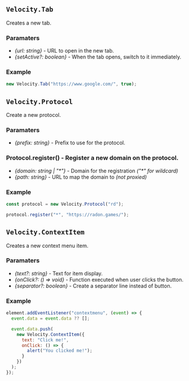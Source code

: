 ## `Velocity.Tab`

Creates a new tab.

### Paramaters

- _{url: string}_ - URL to open in the new tab.
- _{setActive?: boolean}_ - When the tab opens, switch to it immediately.

### Example

```js
new Velocity.Tab("https://www.google.com/", true);
```

## `Velocity.Protocol`

Create a new protocol.

### Paramaters

- _{prefix: string}_ - Prefix to use for the protocol.

### Protocol.register() - Register a new domain on the protocol.

- _{domain: string | "\*"}_ - Domain for the registration _("\*" for wildcard)_
- _{path: string}_ - URL to map the domain to _(not proxied)_

### Example

```js
const protocol = new Velocity.Protocol("rd");

protocol.register("*", "https://radon.games/");
```

## `Velocity.ContextItem`

Creates a new context menu item.

### Paramaters

- _{text?: string}_ - Text for item display.
- _{onClick?: () => void}_ - Function executed when user clicks the button.
- _{separator?: boolean}_ - Create a separator line instead of button.

### Example

```js
element.addEventListener("contextmenu", (event) => {
  event.data = event.data ?? [];

  event.data.push(
    new Velocity.ContextItem({
      text: "Click me!",
      onClick: () => {
        alert("You clicked me!");
      }
    })
  );
});
```
